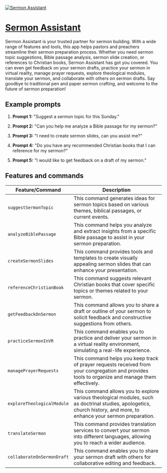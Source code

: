 [![Sermon Assistant](https://files.oaiusercontent.com/file-e2PVj8Nbg38J2tnNw215NQlB?se=2123-10-16T19%3A30%3A28Z&sp=r&sv=2021-08-06&sr=b&rscc=max-age%3D31536000%2C%20immutable&rscd=attachment%3B%20filename%3D5b6c1c1f-3e0a-4065-9afd-10fc6563d03c.png&sig=7UzgPW6KCtnC4SQYFPMmw4J5zS4Iy2ccaPZpVrTZnKQ%3D)](https://chat.openai.com/g/g-YZOk95ccK-sermon-assistant)

# [Sermon Assistant](https://chat.openai.com/g/g-YZOk95ccK-sermon-assistant)

Sermon Assistant is your trusted partner for sermon building. With a wide range of features and tools, this app helps pastors and preachers streamline their sermon preparation process. Whether you need sermon topic suggestions, Bible passage analysis, sermon slide creation, or references to Christian books, Sermon Assistant has got you covered. You can even get feedback on your sermon drafts, practice your sermon in virtual reality, manage prayer requests, explore theological modules, translate your sermon, and collaborate with others on sermon drafts. Say goodbye to traditional pen and paper sermon crafting, and welcome to the future of sermon preparation!

## Example prompts

1. **Prompt 1:** "Suggest a sermon topic for this Sunday."

2. **Prompt 2:** "Can you help me analyze a Bible passage for my sermon?"

3. **Prompt 3:** "I need to create sermon slides, can you assist me?"

4. **Prompt 4:** "Do you have any recommended Christian books that I can reference for my sermon?"

5. **Prompt 5:** "I would like to get feedback on a draft of my sermon."

## Features and commands

| Feature/Command | Description |
| --- | --- |
| `suggestSermonTopic` | This command generates ideas for sermon topics based on various themes, biblical passages, or current events. |
| `analyzeBiblePassage` | This command helps you analyze and extract insights from a specific Bible passage to assist in your sermon preparation. |
| `createSermonSlides` | This command provides tools and templates to create visually appealing sermon slides that can enhance your presentation. |
| `referenceChristianBook` | This command suggests relevant Christian books that cover specific topics or themes related to your sermon. |
| `getFeedbackOnSermon` | This command allows you to share a draft or outline of your sermon to solicit feedback and constructive suggestions from others. |
| `practiceSermonInVR` | This command enables you to practice and deliver your sermon in a virtual reality environment, simulating a real-life experience. |
| `managePrayerRequests` | This command helps you keep track of prayer requests received from your congregation and provides tools to organize and manage them effectively. |
| `exploreTheologicalModule` | This command allows you to explore various theological modules, such as doctrinal studies, apologetics, church history, and more, to enhance your sermon preparation. |
| `translateSermon` | This command provides translation services to convert your sermon into different languages, allowing you to reach a wider audience. |
| `collaborateOnSermonDraft` | This command enables you to share your sermon draft with others for collaborative editing and feedback.